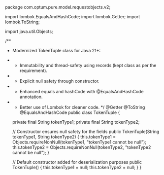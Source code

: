 package com.optum.pure.model.requestobjects.v2;

import lombok.EqualsAndHashCode;
import lombok.Getter;
import lombok.ToString;

import java.util.Objects;

/**
 * Modernized TokenTuple class for Java 21+:
 * - Immutability and thread-safety using records (kept class as per the requirement).
 * - Explicit null safety through constructor.
 * - Enhanced equals and hashCode with @EqualsAndHashCode annotation.
 * - Better use of Lombok for cleaner code.
 */
@Getter
@ToString
@EqualsAndHashCode
public class TokenTuple {

    private final String tokenType1;
    private final String tokenType2;

    // Constructor ensures null safety for the fields
    public TokenTuple(String tokenType1, String tokenType2) {
        this.tokenType1 = Objects.requireNonNull(tokenType1, "tokenType1 cannot be null");
        this.tokenType2 = Objects.requireNonNull(tokenType2, "tokenType2 cannot be null");
    }

    // Default constructor added for deserialization purposes
    public TokenTuple() {
        this.tokenType1 = null;
        this.tokenType2 = null;
    }
}
